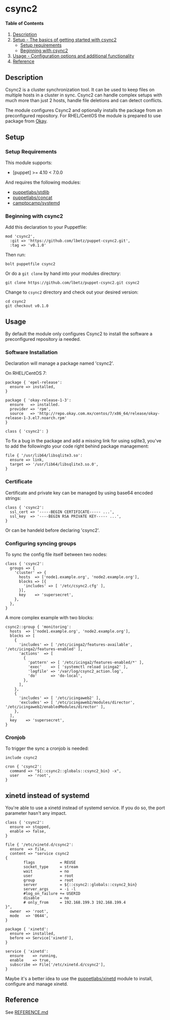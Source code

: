 # csync2


#### Table of Contents

1. [Description](#description)
2. [Setup - The basics of getting started with csync2](#setup)
    * [Setup requirements](#setup-requirements)
    * [Beginning with csync2](#beginning-with-csync2)
3. [Usage - Configuration options and additional functionality](#usage)
4. [Reference](#development)

## Description

Csync2 is a cluster synchronization tool. It can be used to keep files on multiple hosts in a cluster in sync. Csync2 can handle complex setups with much more than just 2 hosts, handle file deletions and can detect conflicts.

The module configures Csync2 and optionally installs the package from an preconfigured repository. For RHEL/CentOS the module is prepared to use package from [Okay](https://okay.network/blog-news/rpm-repositories-for-centos-6-and-7.html).

## Setup

### Setup Requirements

This module supports:

* [puppet] >= 4.10 < 7.0.0

And requires the following modules:

* [puppetlabs/stdlib]
* [puppetlabs/concat]
* [camptpcamp/systemd]

### Beginning with csync2

Add this declaration to your Puppetfile:
```
mod 'csync2',
  :git => 'https://github.com/lbetz/puppet-csync2.git',
  :tag => 'v0.1.0'
```
Then run:
```
bolt puppetfile csync2
```

Or do a `git clone` by hand into your modules directory:
```
git clone https://github.com/lbetz/puppet-csync2.git csync2
```
Change to `csync2` directory and check out your desired version:
```
cd csync2
git checkout v0.1.0
```

## Usage

By default the module only configures Csync2 to install the software a preconfigured repository ia needed.

### Software Installation 

Declaration will manage a package named 'csync2'.

On RHEL/CentOS 7:

```
package { 'epel-release':
  ensure => installed,
}

package { 'okay-release-1-3':
  ensure   => installed.
  provider => 'rpm',
  source   => 'http://repo.okay.com.mx/centos/7/x86_64/release/okay-release-1-3.el7.noarch.rpm'
}

class { 'csync2': }
```
To fix a bug in the package and add a missing link for using sqlite3, you've to add the followingto your code right behind package management:
```
file { '/usr/lib64/libsqlite3.so':
  ensure => link,
  target => '/usr/lib64/libsqlite3.so.0',
}
```

### Certificate

Certificate and private key can be managed by using base64 encoded strings:
```
class { 'csync2':
  ssl_cert => '-----BEGIN CERTIFICATE----- ...',
  ssl_key  => '----BEGIN RSA PRIVATE KEY----- ...',
}
```

Or can be handeld before declaring 'csync2'.

### Configuring syncing groups

To sync the config file itself between two nodes:
```
class { 'csync2':
  groups => {
    'cluster' => {
      hosts  => ['node1.example.org', 'node2.example.org'],
      blocks => [{
        'includes' => [ '/etc/csync2.cfg' ],
      }],
      key    => 'supersecret',
    },
  },
}
```

A more complex example with two blocks:
```
csync2::group { 'monitoring':
  hosts  => ['node1.example.org', 'node2.example.org'],
  blocks => [
    {
      'includes' => [ '/etc/icinga2/features-available', '/etc/icinga2/features-enabled' ],
      'actions'  => [
        {
          'pattern' => [ '/etc/icinga2/features-enabled/*' ],
          'exec'    => [ 'systemctl reload icinga2' ],
          'logfile' => '/var/log/csync2_action.log',
          'do'      => 'do-local',
        },
      ],
    },
    {
      'includes' => [ '/etc/icingaweb2' ],
      'excludes' => [ '/etc/icingaweb2/modules/director', '/etc/icingaweb2/enabledModules/director' ],
    },
  ],
  key    => 'supersecret',
}
```

### Cronjob

To trigger the sync a cronjob is needed:
```
include csync2

cron { 'csync2':
  command => "${::csync2::globals::csync2_bin} -x",
  user    => 'root',
}
```

## xinetd instead of systemd

You're able to use a xinetd instead of systemd service. If you do so, the port parameter hasn't any impact.
```
class { 'csync2':
  ensure => stopped,
  enable => false,
}

file { '/etc/xinetd.d/csync2':
  ensure  => file,
  content => "service csync2
{
        flags           = REUSE
        socket_type     = stream
        wait            = no
        user            = root
        group           = root
        server          = ${::csync2::globals::csync2_bin}
        server_args     = -i -l
        #log_on_failure += USERID
        disable         = no
        # only_from     = 192.168.199.3 192.168.199.4
}",
  owner  => 'root',
  mode   => '0644',
}

package { 'xinetd':
  ensure => installed,
  before => Service['xinetd'],
}

service { 'xinetd':
  ensure    => running,
  enable    => true,
  subscribe => File['/etc/xinetd.d/csync2'],
}
```
Maybe it's a better idea to use the [puppetlabs/xinetd] module to install, configure and manage xinetd.

## Reference

See [REFERENCE.md](https://github.com/lbetz/puppet-csync2/blob/master/REFERENCE.md)


[puppetlabs/stdlib]: https://github.com/puppetlabs/puppetlabs-stdlib
[puppetlabs/concat]: https://github.com/puppetlabs/puppetlabs-concat
[camptpcamp/systemd]: https://github.com/camptocamp/puppet-systemd
[puppetlabs/xinetd]: https://github.com/puppetlabs/puppetlabs-xinetd
